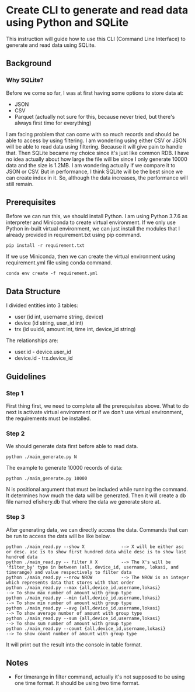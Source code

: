 # Create CLI to generate and read data using Python and SQLite

This instruction will guide how to use this CLI (Command Line Interface) to generate and read data using SQLite.

## Background

### Why SQLite?

Before we come so far, I was at first having some options to store data at:
* JSON
* CSV
* Parquet (actually not sure for this, because never tried, but there's always first time for everything)

I am facing problem that can come with so much records and should be able to access by using filtering. I am wondering using either CSV or JSON will be able to read data using filtering. Because it will give pain to handle that. Then SQLite became my choice since it's just like common RDB. I have no idea actually about how large the file will be since I only generate 10000 data and the size is 1.2MB. I am wondering actually if we compare it to JSON or CSV. But in performance, I think SQLite will be the best since we can create index in it. So, although the data increases, the performance will still remain.

## Prerequisites

Before we can run this, we should install Python. I am using Python 3.7.6 as interpreter and Miniconda to create virtual environment. If we only use Python in-built virtual environment, we can just install the modules that I already provided in requirement.txt using pip command.

```
pip install -r requirement.txt
```

If we use Miniconda, then we can create the virtual environment using requirement.yml file using conda command.

```
conda env create -f requirement.yml
```

## Data Structure

I divided entities into 3 tables:
* user (id int, username string, device)
* device (id string, user_id int)
* trx (id uuid4, amount int, time int, device_id string)

The relationships are:
* user.id - device.user_id
* device.id - trx.device_id

## Guidelines

### Step 1

First thing first, we need to complete all the prerequisites above. What to do next is activate virtual environment or if we don't use virtual environment, the requirements must be installed.

### Step 2

We should generate data first before able to read data.

```
python ./main_generate.py N
```

The example to generate 10000 records of data:

```
python ./main_generate.py 10000
```

N is positional argument that must be included while running the command. It determines how much the data will be generated. Then it will create a db file named efishery.db that where the data we generate store at.

### Step 3

After generating data, we can directly access the data. Commands that can be run to access the data will be like below.

```
python ./main_read.py --show X              --> X will be either asc or desc. asc is to show first hundred data while desc is to show last hundred data
python ./main_read.py -- filter X X         --> The X's will be 'filter_by' type in between (all, device_id, username, lokasi, and timerange) and value respectively to filter data
python ./main_read.py --nrow NROW           --> The NROW is an integer which represents data that stores with that order
python ./main_read.py --max {all,device_id,username,lokasi}           --> To show max number of amount with group type
python ./main_read.py --min {all,device_id,username,lokasi}           --> To show min number of amount with group type
python ./main_read.py --avg {all,device_id,username,lokasi}           --> To show average number of amount with group type
python ./main_read.py --sum {all,device_id,username,lokasi}           --> To show sum number of amount with group type
python ./main_read.py --count {all,device_id,username,lokasi}           --> To show count number of amount with group type
```

It will print out the result into the console in table format.

## Notes

* For timerange in filter command, actually it's not supposed to be using one time format. It should be using two time format.